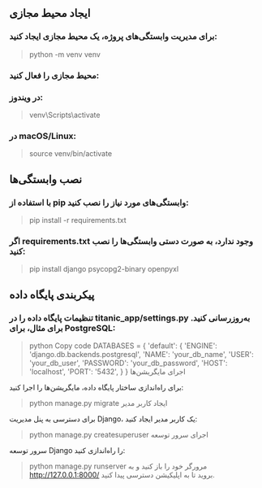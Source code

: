 ## ایجاد محیط مجازی

### برای مدیریت وابستگی‌های پروژه، یک محیط مجازی ایجاد کنید:


>python -m venv venv
### محیط مجازی را فعال کنید:

### در ویندوز:


>venv\Scripts\activate
### در macOS/Linux:


>source venv/bin/activate
## نصب وابستگی‌ها

### با استفاده از pip وابستگی‌های مورد نیاز را نصب کنید:


>pip install -r requirements.txt
### اگر requirements.txt وجود ندارد، به صورت دستی وابستگی‌ها را نصب کنید:


>  pip install django psycopg2-binary openpyxl
## پیکربندی پایگاه داده

### تنظیمات پایگاه داده را در titanic_app/settings.py به‌روزرسانی کنید. برای مثال، برای PostgreSQL:

>python
Copy code
DATABASES = {
    'default': {
        'ENGINE': 'django.db.backends.postgresql',
        'NAME': 'your_db_name',
        'USER': 'your_db_user',
        'PASSWORD': 'your_db_password',
        'HOST': 'localhost',
        'PORT': '5432',
    }
}
اجرای مایگریشن‌ها

برای راه‌اندازی ساختار پایگاه داده، مایگریشن‌ها را اجرا کنید:


>python manage.py migrate
ایجاد کاربر مدیر

برای دسترسی به پنل مدیریت Django، یک کاربر مدیر ایجاد کنید:


>python manage.py createsuperuser
اجرای سرور توسعه

سرور توسعه Django را راه‌اندازی کنید:

>python manage.py runserver
مرورگر خود را باز کنید و به http://127.0.0.1:8000/ بروید تا به اپلیکیشن دسترسی پیدا کنید.


